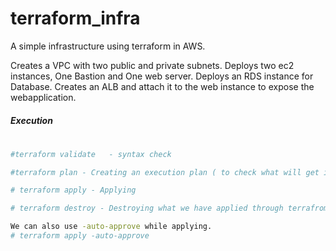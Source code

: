 # terraform_infra
A simple infrastructure using terraform in AWS.

Creates a VPC with two public and private subnets.
Deploys two ec2 instances, One Bastion and One web server. Deploys an RDS instance for Database.
Creates an ALB and attach it to the web instance to expose the webapplication.


 ##### Execution
#
```sh
#terraform validate   - syntax check 

#terraform plan - Creating an execution plan ( to check what will get installed before running it)

# terraform apply - Applying

# terraform destroy - Destroying what we have applied through terrafrom apply

We can also use -auto-approve while applying.
# terraform apply -auto-approve

```
 

